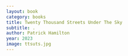 ```yaml
---
layout: book
category: books
title: Twenty Thousand Streets Under The Sky
subtitle: .
author: Patrick Hamilton
year: 2023
image: ttsuts.jpg
---
```

